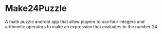 # Make24Puzzle
A math puzzle android app that allow players to use four integers and arithmetic operators to make an expression that evaluates to 
the number 24
